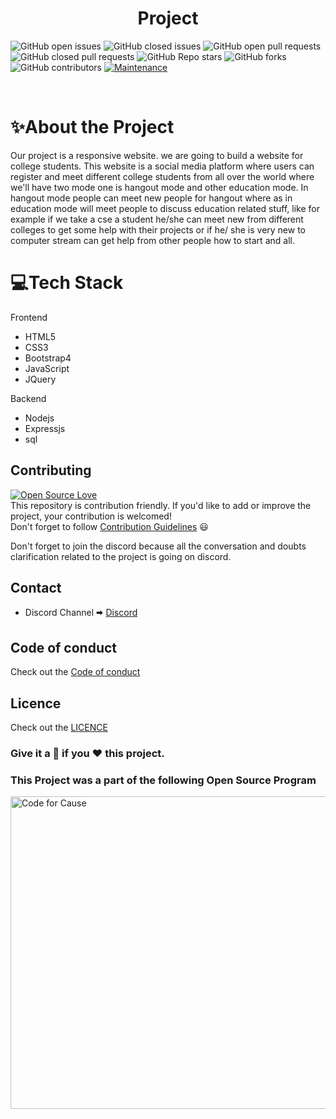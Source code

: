 <h1 align="center"> Project </h1>

![GitHub open issues](https://img.shields.io/github/issues-raw/saimanoharhm/project?color=%23f&logo=Github)
![GitHub closed issues](https://img.shields.io/github/issues-closed-raw/saimanoharhm/project?color=%2300&logo=Github)
![GitHub open pull requests](https://img.shields.io/github/issues-pr-raw/saimanoharhm/project/pulls?logo=Github)
![GitHub closed pull requests](https://img.shields.io/github/issues-pr-closed-raw/saimanoharhm/whatsapp-?logo=Github)
![GitHub Repo stars](https://img.shields.io/github/stars/saimanoharhm/whatsapp-?color=%233493eb&logo=Github)
![GitHub forks](https://img.shields.io/github/forks/saimanoharhm/whatsapp-?color=%233493eb&label=Forks&logo=Github)
![GitHub contributors](https://img.shields.io/github/contributors/saimanoharhm/whatsapp-?logo=Github)
[![Maintenance](https://img.shields.io/badge/Maintained%3F-yes-green.svg)](https://GitHub.com/Naereen/StrapDown.js/graphs/commit-activity)

<br>

# ✨About the Project
Our project is a responsive website. we are going to build a website for college students. This website is a social media platform where users can register and meet different college students from all over the world where we'll have two mode one is hangout mode and other education mode.  In hangout mode people can meet new people for hangout where as in education mode will meet people to discuss education related stuff, like for example if we take a cse a student he/she can meet new from different colleges to get some help with their projects or if he/ she is very new to computer stream can get help from other people how to start and all. 

# 💻Tech Stack

Frontend

- HTML5
- CSS3
- Bootstrap4
- JavaScript
- JQuery

Backend

- Nodejs
- Expressjs
- sql

## Contributing  
[![Open Source Love](https://badges.frapsoft.com/os/v2/open-source.svg?v=103)](https://github.com/ellerbrock/open-source-badges/)
<br>
This repository is contribution friendly. If you'd like to add or improve the project, your contribution is welcomed!  
Don't forget to follow [Contribution Guidelines](https://github.com/saimanoharhm/project/blob/master/contribution_guidelines.md) 😃  

Don't forget to join the discord because all the conversation and doubts clarification related to the project is going on discord.

## Contact  
* Discord Channel 🠮 [Discord](https://discord.gg/HRvWEdMW)  

## Code of conduct 

Check out the [Code of conduct](https://github.com/saimanoharhm/project/blob/master/code-of-conduct.md)

## Licence

Check out the [LICENCE](https://github.com/saimanoharhm/project/blob/master/LICENSE)

### Give it a 🌟 if you ❤ this project.

### This Project was a part of the following Open Source Program

[<img src ="https://avatars.githubusercontent.com/u/64211771?s=200&v=4" width = 1000 height = 500 alt ="Code for Cause"></img>](https://codeforcause.org/)

